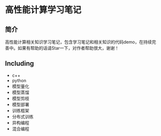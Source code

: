 # 高性能计算学习笔记

## 简介
高性能计算相关知识学习笔记，包含学习笔记和相关知识的代码demo，在持续完善中。如果有帮助的话请Star一下，对作者帮助很大，谢谢！

## Including
- c++
- python
- 模型量化
- 模型蒸馏
- 模型剪枝
- 模型部署
- 训练框架
- 分布式训练
- 异构编程
- 混合编程



